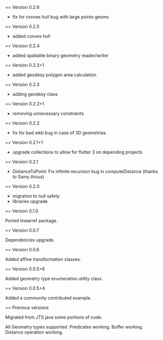 == Version 0.2.6

- fix for convex hull bug with large points geoms

== Version 0.2.5

- added convex hull
  
== Version 0.2.4

- added spatialite binary geometry reader/writer

== Version 0.2.3+1

- added geodesy polygon area calculation

== Version 0.2.3

- adding geodesy class

== Version 0.2.2+1

- removing unnecessary constraints

== Version 0.2.2

- fix for bad wkb bug in case of 3D geometries.

== Version 0.2.1+1

- upgrade collections to allow for flutter 3 on depending projects

== Version 0.2.1

- DistanceToPoint: Fix infinite recursion bug in computeDistance (thanks to Samy Arous)

== Version 0.2.0

- migration to null safety
- libraries upgrade

== Version 0.1.0

Ported linearref package.

== Version 0.0.7

Dependencies upgrade.

== Version 0.0.6

Added affine transformation classes.

== Version 0.0.5+6

Added geometry type enumeration utility class.

== Version 0.0.5+4

Added a community contributed example.


== Previous versions

Migrated from JTS java some portions of code.

All Geometry types supported.
Predicates working.
Buffer working.
Distance operation working.
